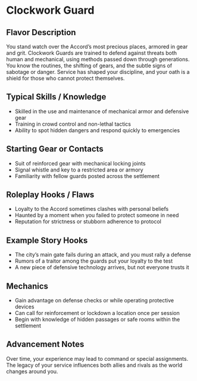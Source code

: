 # Clockwork Guard

## Flavor Description

You stand watch over the Accord’s most precious places, armored in gear and grit. Clockwork Guards are trained to defend against threats both human and mechanical, using methods passed down through generations. You know the routines, the shifting of gears, and the subtle signs of sabotage or danger. Service has shaped your discipline, and your oath is a shield for those who cannot protect themselves.

## Typical Skills / Knowledge

- Skilled in the use and maintenance of mechanical armor and defensive gear
- Training in crowd control and non-lethal tactics
- Ability to spot hidden dangers and respond quickly to emergencies

## Starting Gear or Contacts

- Suit of reinforced gear with mechanical locking joints
- Signal whistle and key to a restricted area or armory
- Familiarity with fellow guards posted across the settlement

## Roleplay Hooks / Flaws

- Loyalty to the Accord sometimes clashes with personal beliefs
- Haunted by a moment when you failed to protect someone in need
- Reputation for strictness or stubborn adherence to protocol

## Example Story Hooks

- The city’s main gate fails during an attack, and you must rally a defense
- Rumors of a traitor among the guards put your loyalty to the test
- A new piece of defensive technology arrives, but not everyone trusts it

## Mechanics

- Gain advantage on defense checks or while operating protective devices
- Can call for reinforcement or lockdown a location once per session
- Begin with knowledge of hidden passages or safe rooms within the settlement

## Advancement Notes

Over time, your experience may lead to command or special assignments. The legacy of your service influences both allies and rivals as the world changes around you.
